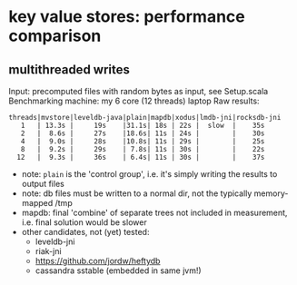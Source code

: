 # key value stores: performance comparison 

## multithreaded writes
Input: precomputed files with random bytes as input, see Setup.scala
Benchmarking machine: my 6 core (12 threads) laptop 
Raw results:

```
threads|mvstore|leveldb-java|plain|mapdb|xodus|lmdb-jni|rocksdb-jni
   1   | 13.3s |     19s    |31.1s| 18s | 22s |  slow  |    35s
   2   |  8.6s |     27s    |18.6s| 11s | 24s |        |    30s
   4   |  9.0s |     28s    |10.8s| 11s | 29s |        |    25s
   8   |  9.2s |     29s    | 7.8s| 11s | 30s |        |    22s
  12   |  9.3s |     36s    | 6.4s| 11s | 30s |        |    37s
```
  
* note: `plain` is the 'control group', i.e. it's simply writing the results to output files
* note: db files must be written to a normal dir, not the typically memory-mapped /tmp
* mapdb: final 'combine' of separate trees not included in measurement, i.e. final solution would be slower
* other candidates, not (yet) tested:
  * leveldb-jni
  * riak-jni
  * https://github.com/jordw/heftydb
  * cassandra sstable (embedded in same jvm!)
